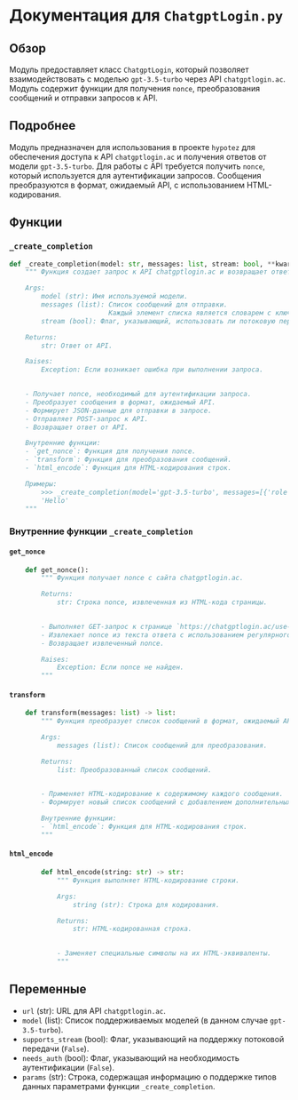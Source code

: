 # Документация для `ChatgptLogin.py`

## Обзор

Модуль предоставляет класс `ChatgptLogin`, который позволяет взаимодействовать с моделью `gpt-3.5-turbo` через API `chatgptlogin.ac`.
Модуль содержит функции для получения `nonce`, преобразования сообщений и отправки запросов к API.

## Подробнее

Модуль предназначен для использования в проекте `hypotez` для обеспечения доступа к API `chatgptlogin.ac` и получения ответов от модели `gpt-3.5-turbo`.
Для работы с API требуется получить `nonce`, который используется для аутентификации запросов.
Сообщения преобразуются в формат, ожидаемый API, с использованием HTML-кодирования.

## Функции

### `_create_completion`

```python
def _create_completion(model: str, messages: list, stream: bool, **kwargs):
    """ Функция создает запрос к API chatgptlogin.ac и возвращает ответ.

    Args:
        model (str): Имя используемой модели.
        messages (list): Список сообщений для отправки.
                         Каждый элемент списка является словарем с ключами 'role' (роль отправителя: 'user' или 'assistant') и 'content' (содержимое сообщения).
        stream (bool): Флаг, указывающий, использовать ли потоковую передачу.

    Returns:
        str: Ответ от API.

    Raises:
        Exception: Если возникает ошибка при выполнении запроса.

    
    - Получает nonce, необходимый для аутентификации запроса.
    - Преобразует сообщения в формат, ожидаемый API.
    - Формирует JSON-данные для отправки в запросе.
    - Отправляет POST-запрос к API.
    - Возвращает ответ от API.

    Внутренние функции:
    - `get_nonce`: Функция для получения nonce.
    - `transform`: Функция для преобразования сообщений.
    - `html_encode`: Функция для HTML-кодирования строк.

    Примеры:
        >>> _create_completion(model='gpt-3.5-turbo', messages=[{'role': 'user', 'content': 'Hello'}], stream=False)
        'Hello'
    """
```

### Внутренние функции `_create_completion`

#### `get_nonce`

```python
    def get_nonce():
        """ Функция получает nonce с сайта chatgptlogin.ac.

        Returns:
            str: Строка nonce, извлеченная из HTML-кода страницы.

        
        - Выполняет GET-запрос к странице `https://chatgptlogin.ac/use-chatgpt-free/`.
        - Извлекает nonce из текста ответа с использованием регулярного выражения.
        - Возвращает извлеченный nonce.

        Raises:
            Exception: Если nonce не найден.
        """
```

#### `transform`

```python
    def transform(messages: list) -> list:
        """ Функция преобразует список сообщений в формат, ожидаемый API.

        Args:
            messages (list): Список сообщений для преобразования.

        Returns:
            list: Преобразованный список сообщений.

        
        - Применяет HTML-кодирование к содержимому каждого сообщения.
        - Формирует новый список сообщений с добавлением дополнительных полей.

        Внутренние функции:
        - `html_encode`: Функция для HTML-кодирования строк.
        """
```

#### `html_encode`

```python
        def html_encode(string: str) -> str:
            """ Функция выполняет HTML-кодирование строки.

            Args:
                string (str): Строка для кодирования.

            Returns:
                str: HTML-кодированная строка.

            
            - Заменяет специальные символы на их HTML-эквиваленты.
            """
```

## Переменные

- `url` (str): URL для API `chatgptlogin.ac`.
- `model` (list): Список поддерживаемых моделей (в данном случае `gpt-3.5-turbo`).
- `supports_stream` (bool): Флаг, указывающий на поддержку потоковой передачи (`False`).
- `needs_auth` (bool): Флаг, указывающий на необходимость аутентификации (`False`).
- `params` (str): Строка, содержащая информацию о поддержке типов данных параметрами функции `_create_completion`.